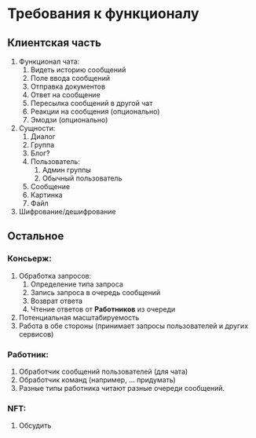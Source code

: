 # Требования к функционалу
## Клиентская часть
1. Функционал чата:
    1. Видеть историю сообщений
    2. Поле ввода сообщений
    3. Отправка документов
    4. Ответ на сообщение
    5. Пересылка сообщений в другой чат
    6. Реакции на сообщения (опционально)
    7. Эмодзи (опционально)
2. Сущности:
    1. Диалог
    2. Группа
    3. Блог?
    4. Пользователь:
        1. Админ группы
        2. Обычный пользователь
    5. Сообщение
    6. Картинка
    7. Файл
3. Шифрование/дешифрование

## Остальное
### Консьерж:
1. Обработка запросов:
    1. Определение типа запроса
    2. Запись запроса в очередь сообщений
    3. Возврат ответа
    4. Чтение ответов от **Работников** из очереди
2. Потенциальная масштабируемость
3. Работа в обе стороны (принимает запросы пользователей и других сервисов)
### Работник:
1. Обработчик сообщений пользователей (для чата)
2. Обработчик команд (например, ... придумать)
3. Разные типы работника читают разные очереди сообщений.
### NFT:
1. Обсудить
